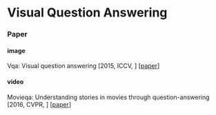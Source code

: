 # Visual Question Answering

### Paper

#### image

Vqa: Visual question answering \[2015, ICCV, \] \[[paper](http://openaccess.thecvf.com/content_iccv_2015/papers/Antol_VQA_Visual_Question_ICCV_2015_paper.pdf)\]


#### video

Movieqa: Understanding stories in movies through question-answering \[2016, CVPR, \] \[[paper](https://www.cv-foundation.org/openaccess/content_cvpr_2016/papers/Tapaswi_MovieQA_Understanding_Stories_CVPR_2016_paper.pdf)\]




